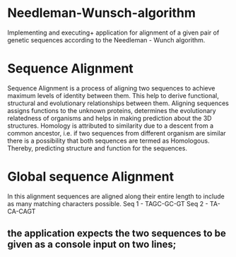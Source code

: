 # Needleman-Wunsch-algorithm
Implementing and executing+ application for alignment of a given pair of genetic sequences according to the Needleman - Wunch algorithm.

# Sequence Alignment
Sequence Alignment is a process of aligning two sequences to achieve maximum levels of
identity between them. This help to derive functional, structural and evolutionary relationships
between them.
Aligning sequences assigns functions to the unknown proteins, determines the evolutionary
relatedness of organisms and helps in making prediction about the 3D structures.
Homology is attributed to similarity due to a descent from a common ancestor, i.e. if two
sequences from different organism are similar there is a possibility that both sequences are
termed as Homologous. Thereby, predicting structure and function for the sequences.

# Global sequence Alignment 
In this alignment sequences are aligned along their entire
length to include as many matching characters possible.
Seq 1 - TAGC-GC-GT
Seq 2 - TA-CA-CAGT

## the application expects the two sequences to be given as a console input on two lines;


